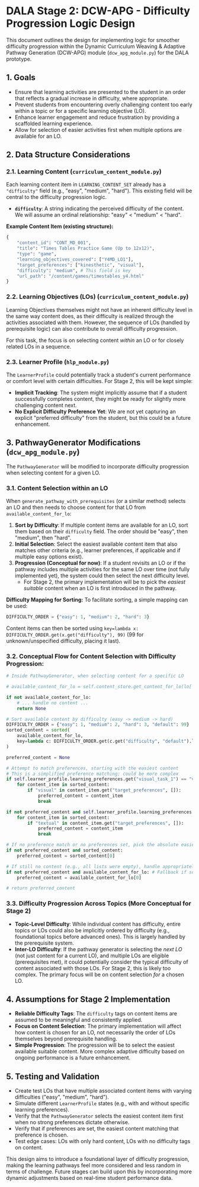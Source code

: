 # DALA Stage 2: DCW-APG - Difficulty Progression Logic Design

This document outlines the design for implementing logic for smoother difficulty progression within the Dynamic Curriculum Weaving & Adaptive Pathway Generation (DCW-APG) module (`dcw_apg_module.py`) for the DALA prototype.

## 1. Goals

*   Ensure that learning activities are presented to the student in an order that reflects a gradual increase in difficulty, where appropriate.
*   Prevent students from encountering overly challenging content too early within a topic or for a specific learning objective (LO).
*   Enhance learner engagement and reduce frustration by providing a scaffolded learning experience.
*   Allow for selection of easier activities first when multiple options are available for an LO.

## 2. Data Structure Considerations

### 2.1. Learning Content (`curriculum_content_module.py`)

Each learning content item in `LEARNING_CONTENT_SET` already has a `"difficulty"` field (e.g., "easy", "medium", "hard"). This existing field will be central to the difficulty progression logic.

*   **`difficulty`**: A string indicating the perceived difficulty of the content. We will assume an ordinal relationship: "easy" < "medium" < "hard".

**Example Content Item (existing structure):**
```python
{
    "content_id": "CONT_MD_001",
    "title": "Times Tables Practice Game (Up to 12x12)",
    "type": "game",
    "learning_objectives_covered": ["Y4MD_LO1"],
    "target_preferences": ["kinesthetic", "visual"],
    "difficulty": "medium", # This field is key
    "url_path": "/content/games/timestables_y4.html"
}
```

### 2.2. Learning Objectives (LOs) (`curriculum_content_module.py`)

Learning Objectives themselves might not have an inherent difficulty level in the same way content does, as their difficulty is realized through the activities associated with them. However, the sequence of LOs (handled by prerequisite logic) can also contribute to overall difficulty progression.

For this task, the focus is on selecting content *within* an LO or for closely related LOs in a sequence.

### 2.3. Learner Profile (`hlp_module.py`)

The `LearnerProfile` could potentially track a student's current performance or comfort level with certain difficulties. For Stage 2, this will be kept simple:

*   **Implicit Tracking**: The system might implicitly assume that if a student successfully completes content, they might be ready for slightly more challenging content next.
*   **No Explicit Difficulty Preference Yet**: We are not yet capturing an explicit "preferred difficulty" from the student, but this could be a future enhancement.

## 3. PathwayGenerator Modifications (`dcw_apg_module.py`)

The `PathwayGenerator` will be modified to incorporate difficulty progression when selecting content for a given LO.

### 3.1. Content Selection within an LO

When `generate_pathway_with_prerequisites` (or a similar method) selects an LO and then needs to choose content for that LO from `available_content_for_lo`:

1.  **Sort by Difficulty**: If multiple content items are available for an LO, sort them based on their `difficulty` field. The order should be "easy", then "medium", then "hard".
2.  **Initial Selection**: Select the easiest available content item that also matches other criteria (e.g., learner preferences, if applicable and if multiple easy options exist).
3.  **Progression (Conceptual for now)**: If a student revisits an LO or if the pathway includes multiple activities for the same LO over time (not fully implemented yet), the system could then select the next difficulty level.
    *   For Stage 2, the primary implementation will be to pick the *easiest suitable* content when an LO is first introduced in the pathway.

**Difficulty Mapping for Sorting:**
To facilitate sorting, a simple mapping can be used:
```python
DIFFICULTY_ORDER = {"easy": 1, "medium": 2, "hard": 3}
```
Content items can then be sorted using `key=lambda x: DIFFICULTY_ORDER.get(x.get("difficulty"), 99)` (99 for unknown/unspecified difficulty, placing it last).

### 3.2. Conceptual Flow for Content Selection with Difficulty Progression:

```python
# Inside PathwayGenerator, when selecting content for a specific LO

# available_content_for_lo = self.content_store.get_content_for_lo(lo['id'])

if not available_content_for_lo:
    # ... handle no content ...
    return None

# Sort available content by difficulty (easy -> medium -> hard)
DIFFICULTY_ORDER = {"easy": 1, "medium": 2, "hard": 3, "default": 99}
sorted_content = sorted(
    available_content_for_lo,
    key=lambda c: DIFFICULTY_ORDER.get(c.get("difficulty", "default").lower(), DIFFICULTY_ORDER["default"])
)

preferred_content = None

# Attempt to match preferences, starting with the easiest content
# This is a simplified preference matching; could be more complex
if self.learner_profile.learning_preferences.get("visual_task_1") == "visual":
    for content_item in sorted_content:
        if "visual" in content_item.get("target_preferences", []):
            preferred_content = content_item
            break

if not preferred_content and self.learner_profile.learning_preferences.get("textual_task_1") == "detailed_text":
    for content_item in sorted_content:
        if "textual" in content_item.get("target_preferences", []):
            preferred_content = content_item
            break

# If no preference match or no preferences set, pick the absolute easiest from the sorted list
if not preferred_content and sorted_content:
    preferred_content = sorted_content[0]

# If still no content (e.g., all lists were empty), handle appropriately
if not preferred_content and available_content_for_lo: # Fallback if sorting/preference somehow failed
    preferred_content = available_content_for_lo[0]

# return preferred_content
```

### 3.3. Difficulty Progression Across Topics (More Conceptual for Stage 2)

*   **Topic-Level Difficulty**: While individual content has difficulty, entire topics or LOs could also be implicitly ordered by difficulty (e.g., foundational topics before advanced ones). This is largely handled by the prerequisite system.
*   **Inter-LO Difficulty**: If the pathway generator is selecting the *next LO* (not just content for a current LO), and multiple LOs are eligible (prerequisites met), it could potentially consider the typical difficulty of content associated with those LOs. For Stage 2, this is likely too complex. The primary focus will be on content selection *for* a chosen LO.

## 4. Assumptions for Stage 2 Implementation

*   **Reliable Difficulty Tags**: The `difficulty` tags on content items are assumed to be meaningful and consistently applied.
*   **Focus on Content Selection**: The primary implementation will affect how content is chosen for an LO, not necessarily the order of LOs themselves beyond prerequisite handling.
*   **Simple Progression**: The progression will be to select the easiest available suitable content. More complex adaptive difficulty based on ongoing performance is a future enhancement.

## 5. Testing and Validation

*   Create test LOs that have multiple associated content items with varying difficulties ("easy", "medium", "hard").
*   Simulate different `LearnerProfile` states (e.g., with and without specific learning preferences).
*   Verify that the `PathwayGenerator` selects the easiest content item first when no strong preferences dictate otherwise.
*   Verify that if preferences are set, the easiest content matching that preference is chosen.
*   Test edge cases: LOs with only hard content, LOs with no difficulty tags on content.

This design aims to introduce a foundational layer of difficulty progression, making the learning pathways feel more considered and less random in terms of challenge. Future stages can build upon this by incorporating more dynamic adjustments based on real-time student performance data.

